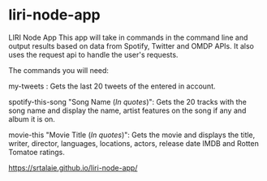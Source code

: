 # liri-node-app
LIRI Node App
This app will take in commands in the command line and output results based on data from Spotify, Twitter and OMDP APIs.
It also uses the request api to handle the user's requests.

The commands you will need:

my-tweets <Account Name>: Gets the last 20 tweets of the entered in account.
 
spotify-this-song "Song Name (*In quotes*)": Gets the 20 tracks with the song name and display the name, artist features on the song if any and album it is on.

movie-this "Movie Title (*In quotes*)": Gets the movie and displays the title, writer, director, languages, locations, actors, release date IMDB and Rotten Tomatoe ratings.


https://srtalaie.github.io/liri-node-app/
